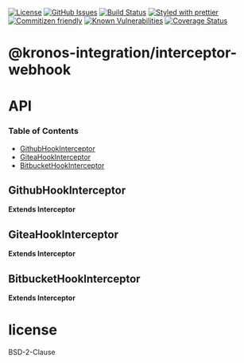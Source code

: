 [![License](https://img.shields.io/badge/License-0BSD-blue.svg)](https://spdx.org/licenses/0BSD.html)
[![GitHub Issues](https://img.shields.io/github/issues/Kronos-Integration/interceptor-webhook.svg?style=flat-square)](https://github.com/Kronos-Integration/interceptor-webhook/issues)
[![Build Status](https://img.shields.io/endpoint.svg?url=https%3A%2F%2Factions-badge.atrox.dev%2FKronos-Integration%2Finterceptor-webhook%2Fbadge\&style=flat)](https://actions-badge.atrox.dev/Kronos-Integration/interceptor-webhook/goto)
[![Styled with prettier](https://img.shields.io/badge/styled_with-prettier-ff69b4.svg)](https://github.com/prettier/prettier)
[![Commitizen friendly](https://img.shields.io/badge/commitizen-friendly-brightgreen.svg)](http://commitizen.github.io/cz-cli/)
[![Known Vulnerabilities](https://snyk.io/test/github/Kronos-Integration/interceptor-webhook/badge.svg)](https://snyk.io/test/github/Kronos-Integration/interceptor-webhook)
[![Coverage Status](https://coveralls.io/repos/Kronos-Integration/interceptor-webhook/badge.svg)](https://coveralls.io/github/Kronos-Integration/interceptor-webhook)

# @kronos-integration/interceptor-webhook

# API

<!-- Generated by documentation.js. Update this documentation by updating the source code. -->

### Table of Contents

*   [GithubHookInterceptor](#githubhookinterceptor)
*   [GiteaHookInterceptor](#giteahookinterceptor)
*   [BitbucketHookInterceptor](#bitbuckethookinterceptor)

## GithubHookInterceptor

**Extends Interceptor**

## GiteaHookInterceptor

**Extends Interceptor**

## BitbucketHookInterceptor

**Extends Interceptor**

# license

BSD-2-Clause
